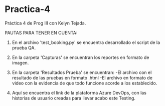 # Practica-4
Práctica 4 de Prog III con Kelyn Tejada.

PAUTAS PARA TENER EN CUENTA:

1. En el archivo 'test_booking.py' se encuentra desarrollado el script de la prueba QA.

2. En la carpeta 'Capturas' se encuentran los reportes en formato de imagen.

3. En la carpeta 'Resultados Prueba' se encuentran:
    -El archivo con el resultado de las pruebas en formato .html
    -El archivo en formato de video con la evidencia de que todo funcione acorde a los establecido.
    
4. Aquí se encuentra el link de la plataforma Azure DevOps, con las historias de usuario creadas para llevar acabo este Testing. 
